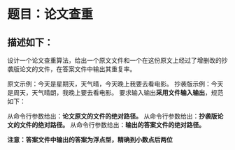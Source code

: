 # 题目：论文查重

## 描述如下：

设计一个论文查重算法，给出一个原文文件和一个在这份原文上经过了增删改的抄袭版论文的文件，在答案文件中输出其重复率。

原文示例：今天是星期天，天气晴，今天晚上我要去看电影。
抄袭版示例：今天是周天，天气晴朗，我晚上要去看电影。
要求输入输出**采用文件输入输出**，规范如下：

从命令行参数给出：**论文原文的文件的绝对路径。**
从命令行参数给出：**抄袭版论文的文件的绝对路径。**
从命令行参数给出：**输出的答案文件的绝对路径。**



**注意：答案文件中输出的答案为浮点型，精确到小数点后两位**
